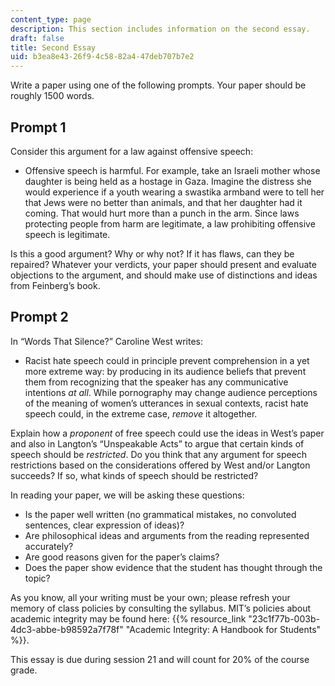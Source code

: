 ```yaml
---
content_type: page
description: This section includes information on the second essay.
draft: false
title: Second Essay
uid: b3ea8e43-26f9-4c58-82a4-47deb707b7e2
---
```

Write a paper using one of the following prompts. Your paper should be roughly 1500 words.

## Prompt 1

Consider this argument for a law against offensive speech:

- Offensive speech is harmful. For example, take an Israeli mother whose daughter is being held as a hostage in Gaza. Imagine the distress she would experience if a youth wearing a swastika armband were to tell her that Jews were no better than animals, and that her daughter had it coming. That would hurt more than a punch in the arm. Since laws protecting people from harm are legitimate, a law prohibiting offensive speech is legitimate.

Is this a good argument? Why or why not? If it has flaws, can they be repaired? Whatever your verdicts, your paper should present and evaluate objections to the argument, and should make use of distinctions and ideas from Feinberg’s book.

## Prompt 2

In “Words That Silence?” Caroline West writes:

- Racist hate speech could in principle prevent comprehension in a yet more extreme way: by producing in its audience beliefs that prevent them from recognizing that the speaker has any communicative intentions *at all*. While pornography may change audience perceptions of the meaning of women’s utterances in sexual contexts, racist hate speech could, in the extreme case, *remove* it altogether.

Explain how a *proponent* of free speech could use the ideas in West’s paper and also in Langton’s “Unspeakable Acts” to argue that certain kinds of speech should be *restricted*. Do you think that any argument for speech restrictions based on the considerations offered by West and/or Langton succeeds? If so, what kinds of speech should be restricted?

In reading your paper, we will be asking these questions: 

- Is the paper well written (no grammatical mistakes, no convoluted sentences, clear expression of ideas)? 
- Are philosophical ideas and arguments from the reading represented accurately? 
- Are good reasons given for the paper’s claims? 
- Does the paper show evidence that the student has thought through the topic?

As you know, all your writing must be your own; please refresh your memory of class policies by consulting the syllabus. MIT’s policies about academic integrity may be found here: {{% resource_link "23c1f77b-003b-4dc3-abbe-b98592a7f78f" "Academic Integrity: A Handbook for Students" %}}.

This essay is due during session 21 and will count for 20% of the course grade.
